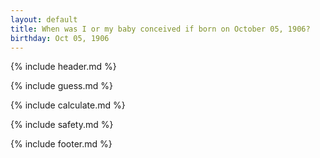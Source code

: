 ```yaml
---
layout: default
title: When was I or my baby conceived if born on October 05, 1906?
birthday: Oct 05, 1906
---
```


{% include header.md %}

{% include guess.md %}

{% include calculate.md %}

{% include safety.md %}

{% include footer.md %}



